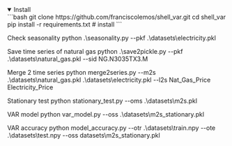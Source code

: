 <details open>
<summary>Install</summary>
```bash
git clone https://github.com/franciscolemos/shell_var.git
cd shell_var
pip install -r requirements.txt  # install
```

Check seasonality
python .\seasonality.py --pkf .\datasets\electricity.pkl

Save time series of natural gas
python .\save2pickle.py --pkf .\datasets\natural_gas.pkl --sid NG.N3035TX3.M

Merge 2 time series
python merge2series.py --m2s .\datasets\natural_gas.pkl .\datasets\electricity.pkl --l2s Nat_Gas_Price Electricity_Price

Stationary test
python stationary_test.py --oms .\datasets\m2s.pkl

VAR model
python var_model.py --oss .\datasets\m2s_stationary.pkl

VAR accuracy
python model_accuracy.py --otr .\datasets\train.npy  --ote .\datasets\test.npy --oss datasets\m2s_stationary.pkl